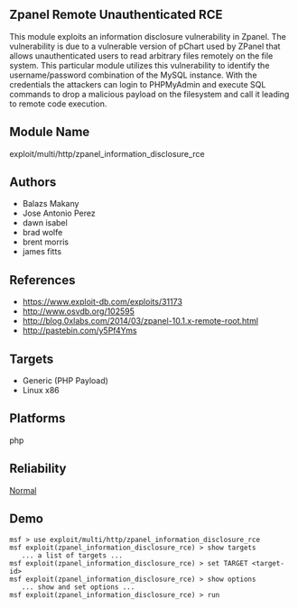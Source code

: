 ## Zpanel Remote Unauthenticated RCE

This module exploits an information disclosure vulnerability 
in Zpanel. The vulnerability is due to a vulnerable version 
of pChart used by ZPanel that allows unauthenticated users 
to read arbitrary files remotely on the file system. This 
particular module utilizes this vulnerability to identify 
the username/password combination of the MySQL instance. 
With the credentials the attackers can login to PHPMyAdmin 
and execute SQL commands to drop a malicious payload on the 
filesystem and call it leading to remote code execution.


## Module Name
exploit/multi/http/zpanel_information_disclosure_rce

## Authors
* Balazs Makany
* Jose Antonio Perez
* dawn isabel
* brad wolfe
* brent morris
* james fitts


## References
* https://www.exploit-db.com/exploits/31173
* http://www.osvdb.org/102595
* http://blog.0xlabs.com/2014/03/zpanel-10.1.x-remote-root.html
* http://pastebin.com/y5Pf4Yms



## Targets
* Generic (PHP Payload)
* Linux x86


## Platforms
php

## Reliability
[Normal](https://github.com/rapid7/metasploit-framework/wiki/Exploit-Ranking)

## Demo

```
msf > use exploit/multi/http/zpanel_information_disclosure_rce
msf exploit(zpanel_information_disclosure_rce) > show targets
   ... a list of targets ...
msf exploit(zpanel_information_disclosure_rce) > set TARGET <target-id>
msf exploit(zpanel_information_disclosure_rce) > show options
   ... show and set options ...
msf exploit(zpanel_information_disclosure_rce) > run
```
    
    
